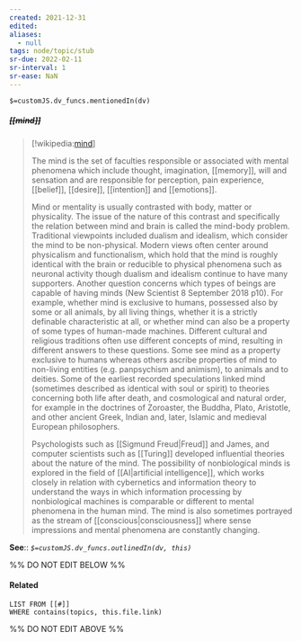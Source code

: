 ```yaml
---
created: 2021-12-31 
edited: 
aliases:
  - null
tags: node/topic/stub
sr-due: 2022-02-11
sr-interval: 1
sr-ease: NaN
---
```

`$=customJS.dv_funcs.mentionedIn(dv)`

##### <s class="topic-title">[[mind]]</s>

> [!wikipedia:[mind](https://en.wikipedia.org/wiki/Mind)]
> 
> The mind is the set of faculties responsible or associated with mental phenomena which include thought, imagination, [[memory]], will and sensation and are responsible for perception, pain experience, [[belief]], [[desire]], [[intention]] and [[emotions]].
>
> Mind or mentality is usually contrasted with body, matter or physicality. The issue of the nature of this contrast and specifically the relation between mind and brain is called the mind-body problem. Traditional viewpoints included dualism and idealism, which consider the mind to be non-physical. Modern views often center around physicalism and functionalism, which hold that the mind is roughly identical with the brain or reducible to physical phenomena such as neuronal activity though dualism and idealism continue to have many supporters. Another question concerns which types of beings are capable of having minds (New Scientist 8 September 2018 p10). For example, whether mind is exclusive to humans, possessed also by some or all animals, by all living things, whether it is a strictly definable characteristic at all, or whether mind can also be a property of some types of human-made machines. Different cultural and religious traditions often use different concepts of mind, resulting in different answers to these questions. Some see mind as a property exclusive to humans whereas others ascribe properties of mind to non-living entities (e.g. panpsychism and animism), to animals and to deities. Some of the earliest recorded speculations linked mind (sometimes described as identical with soul or spirit) to theories concerning both life after death, and cosmological and natural order, for example in the doctrines of Zoroaster, the Buddha, Plato, Aristotle, and other ancient Greek, Indian and, later, Islamic and medieval European philosophers.
>
> Psychologists such as [[Sigmund Freud|Freud]] and James, and computer scientists such as [[Turing]] developed influential theories about the nature of the mind. The possibility of nonbiological minds is explored in the field of [[AI|artificial intelligence]], which works closely in relation with cybernetics and information theory to understand the ways in which information processing by nonbiological machines is comparable or different to mental phenomena in the human mind. The mind is also sometimes portrayed as the stream of [[conscious|consciousness]] where sense impressions and mental phenomena are constantly changing.
>


**See**::
*`$=customJS.dv_funcs.outlinedIn(dv, this)`*

%% DO NOT EDIT BELOW %%
#### Related 
```dataview
LIST FROM [[#]]
WHERE contains(topics, this.file.link)
```
%% DO NOT EDIT ABOVE %%
